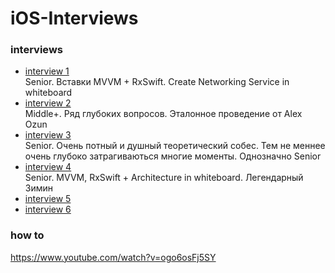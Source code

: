# iOS-Interviews

### interviews 
- [interview 1](https://www.youtube.com/watch?v=GTMbd9BtHXk) \
Senior. Вставки MVVM + RxSwift. Create Networking Service in whiteboard
- [interview 2](https://www.youtube.com/watch?v=a_z4U0RvQgQ) \
Middle+. Ряд глубоких вопросов. Эталонное проведение от Alex Ozun
- [interview 3](https://www.youtube.com/watch?v=z-27o6bJh8A) \
Senior. Очень потный и душный теоретический собес. Тем не меннее очень глубоко затрагиваються многие моменты. Однозначно Senior
- [interview 4](https://www.youtube.com/watch?v=CadPMJJsl0E&t=3961s) \
Senior. MVVM, RxSwift + Architecture in whiteboard. Легендарный Зимин
- [interview 5](https://www.youtube.com/watch?v=9iQnkjW39fM&t=2575s)
- [interview 6](https://www.youtube.com/watch?v=HuatPTKnbbQ&t=1749s)
### how to
https://www.youtube.com/watch?v=ogo6osFj5SY


